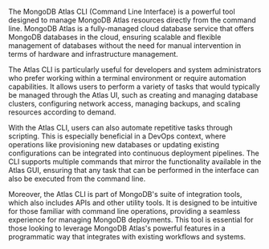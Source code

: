 The MongoDB Atlas CLI (Command Line Interface) is a powerful tool designed to
manage MongoDB Atlas resources directly from the command line. MongoDB Atlas is
a fully-managed cloud database service that offers MongoDB databases in the
cloud, ensuring scalable and flexible management of databases without the need
for manual intervention in terms of hardware and infrastructure management.

The Atlas CLI is particularly useful for developers and system administrators
who prefer working within a terminal environment or require automation
capabilities. It allows users to perform a variety of tasks that would typically
be managed through the Atlas UI, such as creating and managing database
clusters, configuring network access, managing backups, and scaling resources
according to demand.

With the Atlas CLI, users can also automate repetitive tasks through scripting.
This is especially beneficial in a DevOps context, where operations like
provisioning new databases or updating existing configurations can be integrated
into continuous deployment pipelines. The CLI supports multiple commands that
mirror the functionality available in the Atlas GUI, ensuring that any task that
can be performed in the interface can also be executed from the command line.

Moreover, the Atlas CLI is part of MongoDB's suite of integration tools, which
also includes APIs and other utility tools. It is designed to be intuitive for
those familiar with command line operations, providing a seamless experience for
managing MongoDB deployments. This tool is essential for those looking to
leverage MongoDB Atlas's powerful features in a programmatic way that integrates
with existing workflows and systems.
